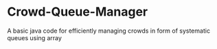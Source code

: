 # Crowd-Queue-Manager
A basic java code for efficiently managing crowds in form of systematic queues using array
